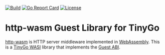 [![Build](https://github.com/http-wasm/http-wasm-guest-tinygo/workflows/build/badge.svg)](https://github.com/http-wasm/http-wasm-guest-tinygo)
[![Go Report Card](https://goreportcard.com/badge/github.com/http-wasm/http-wasm-guest-tinygo)](https://goreportcard.com/report/github.com/http-wasm/http-wasm-guest-tinygo)
[![License](https://img.shields.io/badge/license-Apache%202.0-blue.svg)](LICENSE)

# http-wasm Guest Library for TinyGo

[http-wasm][1] is HTTP server middleware implemented in [WebAssembly][2].
This is a [TinyGo WASI][3] library that implements the [Guest ABI][4].

[1]: https://github.com/http-wasm
[2]: https://webassembly.org/
[3]: https://wazero.io/languages/tinygo/
[4]: https://github.com/http-wasm/http-wasm-abi
